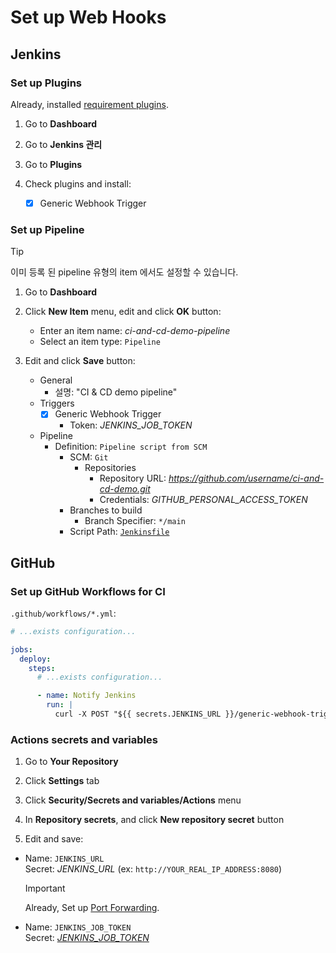 # Set up Web Hooks

## Jenkins

### Set up Plugins

Already, installed [requirement plugins](./jenkins.md#plugins).

1. Go to **Dashboard**

2. Go to **Jenkins 관리**

3. Go to **Plugins**

4. Check plugins and install:

   - [x] Generic Webhook Trigger

### Set up Pipeline

> [!TIP]
> 이미 등록 된 pipeline 유형의 item 에서도 설정할 수 있습니다.

1. Go to **Dashboard**

2. Click **New Item** menu, edit and click **OK** button:

   - Enter an item name: _ci-and-cd-demo-pipeline_
   - Select an item type: `Pipeline`

3. Edit and click **Save** button:

   - General
     - 설명: "CI & CD demo pipeline"
   - Triggers
     - [x] Generic Webhook Trigger
       - Token: _JENKINS_JOB_TOKEN_
   - Pipeline
     - Definition: `Pipeline script from SCM`
       - SCM: `Git`
         - Repositories
           - Repository URL: _https://github.com/username/ci-and-cd-demo.git_
           - Credentials: _GITHUB_PERSONAL_ACCESS_TOKEN_
       - Branches to build
         - Branch Specifier: `*/main`
       - Script Path: [`Jenkinsfile`](../Jenkinsfile)

## GitHub

### Set up GitHub Workflows for CI

`.github/workflows/*.yml`:

```yml
# ...exists configuration...

jobs:
  deploy:
    steps:
      # ...exists configuration...

      - name: Notify Jenkins
        run: |
          curl -X POST "${{ secrets.JENKINS_URL }}/generic-webhook-trigger/invoke?token=${{ secrets.JENKINS_JOB_TOKEN }}"
```

### Actions secrets and variables

1. Go to **Your Repository**

2. Click **Settings** tab

3. Click **Security/Secrets and variables/Actions** menu

4. In **Repository secrets**, and click **New repository secret** button

5. Edit and save:

- Name: `JENKINS_URL`  
  Secret: _JENKINS_URL_ (ex: `http://YOUR_REAL_IP_ADDRESS:8080`)

  > [!IMPORTANT]
  > Already, Set up [Port Forwarding](./port_forwarding.md).

- Name: `JENKINS_JOB_TOKEN`  
  Secret: [_JENKINS_JOB_TOKEN_](#set-up-pipeline)
